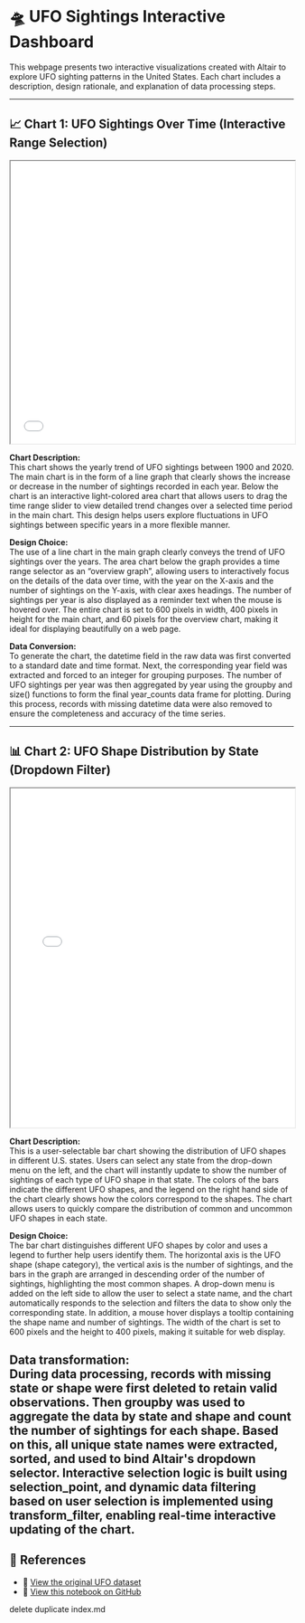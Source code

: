 # 🛸 UFO Sightings Interactive Dashboard

This webpage presents two interactive visualizations created with Altair to explore UFO sighting patterns in the United States. Each chart includes a description, design rationale, and explanation of data processing steps.

---

## 📈 Chart 1: UFO Sightings Over Time (Interactive Range Selection)

<iframe src="chart1.html" width="100%" height="500"></iframe>

**Chart Description:**  
This chart shows the yearly trend of UFO sightings between 1900 and 2020. The main chart is in the form of a line graph that clearly shows the increase or decrease in the number of sightings recorded in each year. Below the chart is an interactive light-colored area chart that allows users to drag the time range slider to view detailed trend changes over a selected time period in the main chart. This design helps users explore fluctuations in UFO sightings between specific years in a more flexible manner.

**Design Choice:**  
The use of a line chart in the main graph clearly conveys the trend of UFO sightings over the years. The area chart below the graph provides a time range selector as an “overview graph”, allowing users to interactively focus on the details of the data over time, with the year on the X-axis and the number of sightings on the Y-axis, with clear axes headings. The number of sightings per year is also displayed as a reminder text when the mouse is hovered over. The entire chart is set to 600 pixels in width, 400 pixels in height for the main chart, and 60 pixels for the overview chart, making it ideal for displaying beautifully on a web page.

**Data Conversion:**  
To generate the chart, the datetime field in the raw data was first converted to a standard date and time format. Next, the corresponding year field was extracted and forced to an integer for grouping purposes. The number of UFO sightings per year was then aggregated by year using the groupby and size() functions to form the final year_counts data frame for plotting. During this process, records with missing datetime data were also removed to ensure the completeness and accuracy of the time series.

---

## 📊 Chart 2: UFO Shape Distribution by State (Dropdown Filter)

<iframe src="chart2.html" width="100%" height="600"></iframe>

**Chart Description:**  
This is a user-selectable bar chart showing the distribution of UFO shapes in different U.S. states. Users can select any state from the drop-down menu on the left, and the chart will instantly update to show the number of sightings of each type of UFO shape in that state. The colors of the bars indicate the different UFO shapes, and the legend on the right hand side of the chart clearly shows how the colors correspond to the shapes. The chart allows users to quickly compare the distribution of common and uncommon UFO shapes in each state.

**Design Choice:**  
The bar chart distinguishes different UFO shapes by color and uses a legend to further help users identify them. The horizontal axis is the UFO shape (shape category), the vertical axis is the number of sightings, and the bars in the graph are arranged in descending order of the number of sightings, highlighting the most common shapes. A drop-down menu is added on the left side to allow the user to select a state name, and the chart automatically responds to the selection and filters the data to show only the corresponding state. In addition, a mouse hover displays a tooltip containing the shape name and number of sightings. The width of the chart is set to 600 pixels and the height to 400 pixels, making it suitable for web display.

**Data transformation:**  
During data processing, records with missing state or shape were first deleted to retain valid observations. Then groupby was used to aggregate the data by state and shape and count the number of sightings for each shape. Based on this, all unique state names were extracted, sorted, and used to bind Altair's dropdown selector. Interactive selection logic is built using selection_point, and dynamic data filtering based on user selection is implemented using transform_filter, enabling real-time interactive updating of the chart.
---

## 🔗 References

- 📂 [View the original UFO dataset](https://www.kaggle.com/datasets/NUFORC/ufo-sightings)  
- 🧠 [View this notebook on GitHub](https://github.com/YiangLuo/Yiang_LuoIS445-HW5)

delete duplicate index.md
